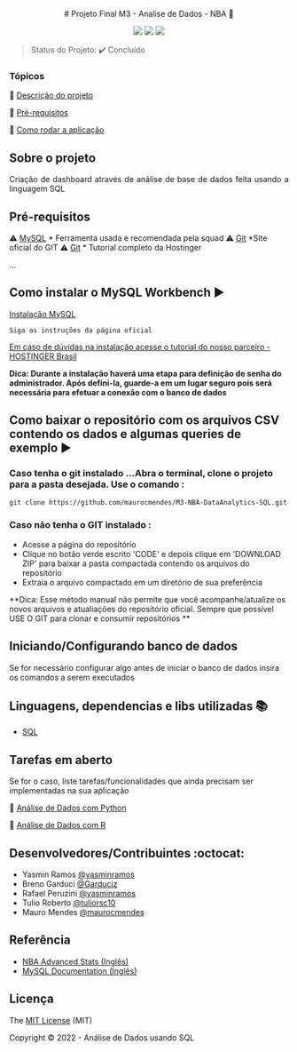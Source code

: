 
<p align="center"> # Projeto Final M3 - Analise de Dados - NBA 🏀 </p>


<p align="center">
  <img src="https://img.shields.io/badge/MySQL-00000F?style=for-the-badge&logo=mysql&logoColor=white"/>
   
  <img src="http://img.shields.io/static/v1?label=License&message=MIT&color=green&style=for-the-badge"/>
  <img src="http://img.shields.io/static/v1?label=STATUS&message=CONCLUIDO&color=GREEN&style=for-the-badge"/>
</p>

> Status do Projeto: :heavy_check_mark: Concluído

### Tópicos 

:small_blue_diamond: [Descrição do projeto](#descrição-do-projeto)

:small_blue_diamond: [Pré-requisitos](#pré-requisitos)

:small_blue_diamond: [Como rodar a aplicação](#como-rodar-a-aplicação-arrow_forward)

## Sobre o projeto 

<p align="justify">
Criação de dashboard através de análise de base de dados feita usando a 
linguagem SQL 
</p>


## Pré-requisitos

:warning: [MySQL](https://dev.mysql.com/downloads/workbench/) * Ferramenta usada e recomendada pela squad
:warning: [Git](https://git-scm.com/book/pt-br/v2/Come%C3%A7ando-Instalando-o-Git) *Site oficial do GIT
:warning: [Git](https://www.hostinger.com.br/tutoriais/tutorial-do-git-basics-introducao) * Tutorial completo da Hostinger

...


## Como instalar o MySQL Workbench :arrow_forward:

[Instalação MySQL](https://dev.mysql.com/downloads/workbench/)

```
Siga as instruções da página oficial

```
[Em caso de dúvidas na instalação acesse o tutorial do nosso parceiro - HOSTINGER Brasil ](https://youtu.be/zpssr3u1EO8) 

**Dica: Durante a instalação haverá uma etapa para definição de senha do administrador. Após defini-la, guarde-a em um lugar seguro pois será necessária para efetuar a conexão com o banco de dados**


## Como baixar o repositório com os arquivos CSV contendo os dados e algumas queries de exemplo :arrow_forward:

### Caso tenha o git instalado ...Abra o terminal, clone o projeto para a pasta desejada. Use o comando : 

```
git clone https://github.com/maurocmendes/M3-NBA-DataAnalytics-SQL.git
```

### Caso não tenha o GIT instalado :
- Acesse a página do repositório[](https://github.com/maurocmendes/M3-NBA-DataAnalytics-SQL) 
- Clique no botão verde escrito 'CODE' e depois clique em 'DOWNLOAD ZIP' para baixar a pasta compactada contendo os arquivos do repositório
- Extraia o arquivo compactado em um diretório de sua preferência

**Dica: Esse método manual não permite que você acompanhe/atualize os novos arquivos e atualiações do repositório oficial. Sempre que possível USE O GIT para clonar e consumir repositórios **



## Iniciando/Configurando banco de dados

Se for necessário configurar algo antes de iniciar o banco de dados insira os comandos a serem executados 

## Linguagens, dependencias e libs utilizadas :books:

- [SQL](https://www.devmedia.com.br/guia/guia-completo-de-sql/38314)

## Tarefas em aberto

Se for o caso, liste tarefas/funcionalidades que ainda precisam ser implementadas na sua aplicação

:memo: [Análise de Dados com Python](https://github.com/maurocmendes/M3-NBA-DataAnalytics-PYTHON)

:memo: [Análise de Dados com R](https://github.com/maurocmendes/M3-NBA-DataAnalytics-R)

## Desenvolvedores/Contribuintes :octocat:

- Yasmin Ramos [@yasminramos](https://www.github.com/yasminramos)
- Breno Garduci [@Garduciz](https://www.github.com/Garduciz)
- Rafael Peruzini [@yasminramos](https://www.github.com/yasminramos)
- Tulio Roberto [@tuliorsc10](https://www.github.com/tuliorsc10)
- Mauro Mendes [@maurocmendes](https://www.github.com/maurocmendes)


## Referência

 - [NBA Advanced Stats (Inglês) ](https://www.nba.com/stats/)
 - [MySQL Documentation (Inglês)](https://dev.mysql.com/doc/)


## Licença 

The [MIT License]() (MIT)

Copyright :copyright: 2022 - Análise de Dados usando SQL

